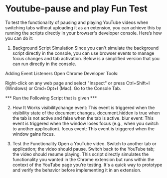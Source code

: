 # Youtube-pause and play Fun Test

To test the functionality of pausing and playing YouTube videos when switching tabs without uploading it as an extension, you can achieve this by running the scripts directly in your browser's developer console. Here’s how you can do it:

1. Background Script Simulation
Since you can't simulate the background script directly in the console, you can use browser events to manage focus changes and tab activation. Below is a simplified version that you can run directly in the console.

Adding Event Listeners
Open Chrome Developer Tools:

Right-click on any web page and select "Inspect" or press Ctrl+Shift+I (Windows) or Cmd+Opt+I (Mac).
Go to the Console Tab.

*** Run the Following Script that is given ***

2. How It Works
visibilitychange event: This event is triggered when the visibility state of the document changes. document.hidden is true when the tab is not active and false when the tab is active.
blur event: This event is triggered when the window loses focus (e.g., when you switch to another application).
focus event: This event is triggered when the window gains focus.

3. Test the Functionality
Open a YouTube video.
Switch to another tab or application; the video should pause.
Switch back to the YouTube tab; the video should resume playing.
This script directly simulates the functionality you wanted in the Chrome extension but runs within the context of the YouTube page you’re testing. It's a quick way to prototype and verify the behavior before implementing it in an extension.
